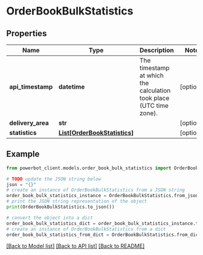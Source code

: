 # OrderBookBulkStatistics


## Properties

Name | Type | Description | Notes
------------ | ------------- | ------------- | -------------
**api_timestamp** | **datetime** | The timestamp at which the calculation took place (UTC time zone). | [optional] 
**delivery_area** | **str** |  | [optional] 
**statistics** | [**List[OrderBookStatistics]**](OrderBookStatistics.md) |  | [optional] 

## Example

```python
from powerbot_client.models.order_book_bulk_statistics import OrderBookBulkStatistics

# TODO update the JSON string below
json = "{}"
# create an instance of OrderBookBulkStatistics from a JSON string
order_book_bulk_statistics_instance = OrderBookBulkStatistics.from_json(json)
# print the JSON string representation of the object
print(OrderBookBulkStatistics.to_json())

# convert the object into a dict
order_book_bulk_statistics_dict = order_book_bulk_statistics_instance.to_dict()
# create an instance of OrderBookBulkStatistics from a dict
order_book_bulk_statistics_from_dict = OrderBookBulkStatistics.from_dict(order_book_bulk_statistics_dict)
```
[[Back to Model list]](../README.md#documentation-for-models) [[Back to API list]](../README.md#documentation-for-api-endpoints) [[Back to README]](../README.md)


